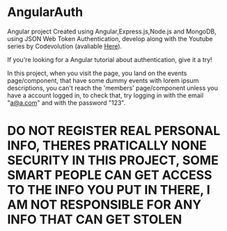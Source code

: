 # AngularAuth
Angular project Created using Angular,Express.js,Node.js and MongoDB, using JSON Web Token Authentication, develop along with the Youtube series  by Codevolution (avaliable [Here](https://www.youtube.com/watch?v=ozXGkqpzo_A&list=PLC3y8-rFHvwg2RBz6UplKTGIXREj9dV0G)).

If you're looking for a Angular tutorial about authentication, give it a try!

In this project, when you visit the page, you land on the events page/component, that have some dummy events with lorem ipsum descriptions, you can't reach the 'members' page/component unless you have a account logged in, to check that, try logging in with the email "a@a.com" and with the password "123". 

# DO NOT REGISTER REAL PERSONAL INFO, THERES PRATICALLY NONE SECURITY IN THIS PROJECT, SOME SMART PEOPLE CAN GET ACCESS TO THE INFO YOU PUT IN THERE, I AM NOT RESPONSIBLE FOR ANY INFO THAT CAN GET STOLEN
